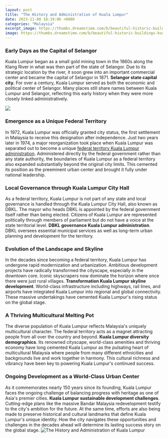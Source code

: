 ```yaml
---
layout: post
title: "The History and Administration of Kuala Lumpur"
date: 2023-11-08 18:19:06 +0000
categories: "Malaysia"
excerpt_image: https://thumbs.dreamstime.com/b/beautiful-historic-buildings-kuala-lumpur-malayan-railway-administration-building-kuala-lumpur-malaysia-beautiful-historic-118450054.jpg
image: https://thumbs.dreamstime.com/b/beautiful-historic-buildings-kuala-lumpur-malayan-railway-administration-building-kuala-lumpur-malaysia-beautiful-historic-118450054.jpg
---
```


### Early Days as the Capital of Selangor
Kuala Lumpur began as a small gold mining town in the 1860s along the Klang River in what was then part of the state of Selangor. Due to its strategic location by the river, it soon grew into an important commercial center and became the capital of Selangor in 1871. **Selangor state capital city.** For over a century, Kuala Lumpur served as both the economic and political center of Selangor. Many places still share names between Kuala Lumpur and Selangor, reflecting this early history when they were more closely linked administratively.

![](https://c8.alamy.com/comp/HPD0A0/the-railway-administration-building-in-kuala-lumpur-malaysia-built-HPD0A0.jpg)
### Emergence as a Unique Federal Territory 
In 1972, Kuala Lumpur was officially granted city status, the first settlement in Malaysia to receive this designation after independence. Just two years later in 1974, a major reorganization took place when Kuala Lumpur was separated out to become a unique [federal territory Kuala Lumpur administration](https://thetopnews.github.io/understanding-the-wireless-communication-of-the-original-xbox-360-controller/). Administered directly by the federal government rather than any state authority, the boundaries of Kuala Lumpur as a federal territory also expanded substantially beyond the original city limits. This cemented its position as the preeminent urban center and brought it fully under national leadership.
### Local Governance through Kuala Lumpur City Hall
As a federal territory, Kuala Lumpur is not part of any state and local governance is handled through the Kuala Lumpur City Hall, also known as DBKL. The mayor who heads DBKL is appointed by the federal government itself rather than being elected. Citizens of Kuala Lumpur are represented politically through members of parliament but do not have a voice at the state territorial level. **DBKL governance Kuala Lumpur administration**. DBKL oversees essential municipal services as well as long-term urban planning and development for the territory.
### Evolution of the Landscape and Skyline
In the decades since becoming a federal territory, Kuala Lumpur has undergone rapid modernization and urbanization. Ambitious development projects have radically transformed the cityscape, especially in the downtown core. Iconic skyscrapers now dominate the horizon where once there were just rural villages. **Transformation Kuala Lumpur skyline development**. World-class infrastructure including highways, rail lines, and airports have integrated Kuala Lumpur into regional and global connectivity. These massive undertakings have cemented Kuala Lumpur's rising status on the global stage.
### A Thriving Multicultural Melting Pot
The diverse population of Kuala Lumpur reflects Malaysia's uniquely multicultural character. The federal territory acts as a magnet attracting people from all over the country and beyond. **Kuala Lumpur diversity demographics**. Its renowned cityscape, world-class amenities and thriving economy have long cemented Kuala Lumpur as the pulsating heart of multicultural Malaysia where people from many different ethnicities and backgrounds live and work together in harmony. This cultural richness and vibrancy have been key to powering Kuala Lumpur's continued success.
### Ongoing Development as a World-Class Urban Center  
As it commemorates nearly 150 years since its founding, Kuala Lumpur faces the ongoing challenge of balancing progress with heritage as one of Asia's premier cities. **Kuala Lumpur sustainable development challenges**. Cutting-edge plans like the massive Bandar Malaysia redevelopment testify to the city's ambition for the future. At the same time, efforts are also being made to preserve historical and cultural landmarks that define Kuala Lumpur's unique identity. How the city navigates these opportunities and challenges in the decades ahead will determine its lasting success story on the global stage.
![The History and Administration of Kuala Lumpur](https://thumbs.dreamstime.com/b/beautiful-historic-buildings-kuala-lumpur-malayan-railway-administration-building-kuala-lumpur-malaysia-beautiful-historic-118450054.jpg)